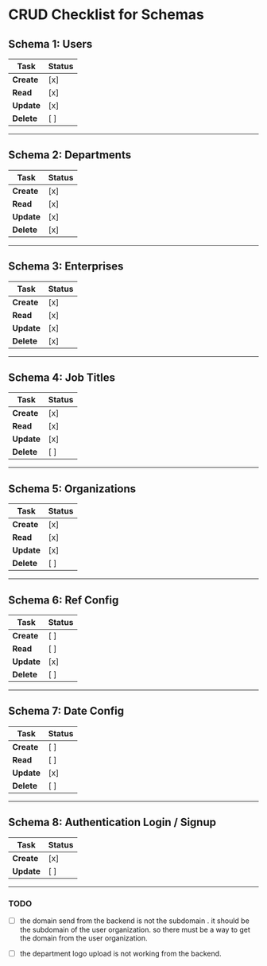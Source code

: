 # CRUD Checklist for Schemas

## Schema 1: Users

| Task       | Status |
| ---------- | ------ |
| **Create** | [x]    |
| **Read**   | [x]    |
| **Update** | [x]    |
| **Delete** | [ ]    |

---

## Schema 2: Departments

| Task       | Status |
| ---------- | ------ |
| **Create** | [x]    |
| **Read**   | [x]    |
| **Update** | [x]    |
| **Delete** | [x]    |

---

## Schema 3: Enterprises

| Task       | Status |
| ---------- | ------ |
| **Create** | [x]    |
| **Read**   | [x]    |
| **Update** | [x]    |
| **Delete** | [x]    |

---

## Schema 4: Job Titles

| Task       | Status |
| ---------- | ------ |
| **Create** | [x]    |
| **Read**   | [x]    |
| **Update** | [x]    |
| **Delete** | [ ]    |

---

## Schema 5: Organizations

| Task       | Status |
| ---------- | ------ |
| **Create** | [x]    |
| **Read**   | [x]    |
| **Update** | [x]    |
| **Delete** | [ ]    |

---

## Schema 6: Ref Config

| Task       | Status |
| ---------- | ------ |
| **Create** | [ ]    |
| **Read**   | [ ]    |
| **Update** | [x]    |
| **Delete** | [ ]    |

---

## Schema 7: Date Config

| Task       | Status |
| ---------- | ------ |
| **Create** | [ ]    |
| **Read**   | [ ]    |
| **Update** | [x]    |
| **Delete** | [ ]    |

---

## Schema 8: Authentication Login / Signup

| Task       | Status |
| ---------- | ------ |
| **Create** | [x]    |
| **Update** | [ ]    |

---

### TODO

- [ ] the domain send from the backend is not the subdomain . it should be the subdomain of the user organization. so there must be a way to get the domain from the user organization.

- [ ] the department logo upload is not working from the backend.
